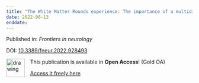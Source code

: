 ```yaml
---
title: "The White Matter Rounds experience: The importance of a multidisciplinary network to accelerate the diagnostic process for adult patients with rare white matter disorders."
date: 2022-08-13
enddate:
---
```


Published in: *Frontiers in neurology*

DOI: [10.3389/fneur.2022.928493](https://doi.org/10.3389/fneur.2022.928493)

<img src="https://upload.wikimedia.org/wikipedia/commons/thumb/7/77/Open_Access_logo_PLoS_transparent.svg/800px-Open_Access_logo_PLoS_transparent.svg.png" alt="drawing" width="50" align="left"/> &nbsp;&nbsp;&nbsp;This publication is available in **Open Access**! (Gold OA)

&nbsp;&nbsp;&nbsp;<a href="https://www.frontiersin.org/articles/10.3389/fneur.2022.928493/pdf">Access it freely here</a>

